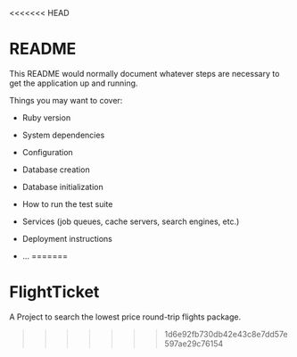 <<<<<<< HEAD
# README

This README would normally document whatever steps are necessary to get the
application up and running.

Things you may want to cover:

* Ruby version

* System dependencies

* Configuration

* Database creation

* Database initialization

* How to run the test suite

* Services (job queues, cache servers, search engines, etc.)

* Deployment instructions

* ...
=======
# FlightTicket
A Project to search the lowest price round-trip flights package.
>>>>>>> 1d6e92fb730db42e43c8e7dd57e597ae29c76154
